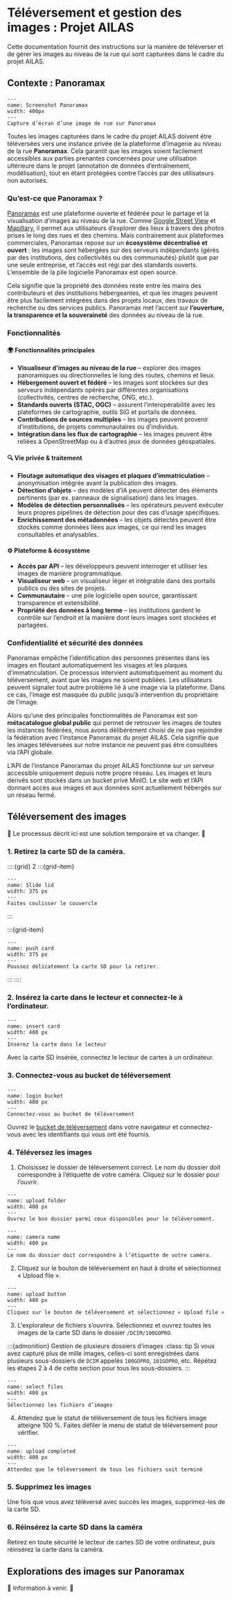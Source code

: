 # Téléversement et gestion des images : Projet AILAS

Cette documentation fournit des instructions sur la manière de téléverser et de gérer les images au niveau de la rue qui sont capturées dans le cadre du projet AILAS.

## Contexte : Panoramax

<!-- Screenshot Panoramax -->

```{figure} /fig/AILAS_screenshot_panoramax.png
---
name: Screenshot Panoramax
width: 400px
---
Capture d’écran d’une image de rue sur Panoramax
```

Toutes les images capturées dans le cadre du projet AILAS doivent être téléversées vers une instance privée de la plateforme d’imagerie au niveau de la rue **Panoramax**. Cela garantit que les images soient facilement accessibles aux parties prenantes concernées pour une utilisation ultérieure dans le projet (annotation de données d’entraînement, modélisation), tout en étant protégées contre l’accès par des utilisateurs non autorisés.

### Qu’est-ce que Panoramax ?

[Panoramax](https://panoramax.fr) est une plateforme ouverte et fédérée pour le partage et la visualisation d’images au niveau de la rue. Comme [Google Street View](https://www.google.com/streetview/) et [Mapillary](https://www.mapillary.com), il permet aux utilisateurs d’explorer des lieux à travers des photos prises le long des rues et des chemins. Mais contrairement aux plateformes commerciales, Panoramax repose sur un **écosystème décentralisé et ouvert** : les images sont hébergées sur des serveurs indépendants (gérés par des institutions, des collectivités ou des communautés) plutôt que par une seule entreprise, et l’accès est régi par des standards ouverts. L’ensemble de la pile logicielle Panoramax est open source.

Cela signifie que la propriété des données reste entre les mains des contributeurs et des institutions hébergeantes, et que les images peuvent être plus facilement intégrées dans des projets locaux, des travaux de recherche ou des services publics. Panoramax met l’accent sur **l’ouverture, la transparence et la souveraineté** des données au niveau de la rue.

### Fonctionnalités

#### 🌍 Fonctionnalités principales

* **Visualiseur d’images au niveau de la rue** – explorer des images panoramiques ou directionnelles le long des routes, chemins et lieux.
* **Hébergement ouvert et fédéré** – les images sont stockées sur des serveurs indépendants opérés par différentes organisations (collectivités, centres de recherche, ONG, etc.).
* **Standards ouverts (STAC, OGC)** – assurent l’interopérabilité avec les plateformes de cartographie, outils SIG et portails de données.
* **Contributions de sources multiples** – les images peuvent provenir d’institutions, de projets communautaires ou d’individus.
* **Intégration dans les flux de cartographie** – les images peuvent être reliées à OpenStreetMap ou à d’autres jeux de données géospatiales.

#### 🔍 Vie privée & traitement

* **Floutage automatique des visages et plaques d’immatriculation** – anonymisation intégrée avant la publication des images.
* **Détection d’objets** – des modèles d’IA peuvent détecter des éléments pertinents (par ex. panneaux de signalisation) dans les images.
* **Modèles de détection personnalisés** – les opérateurs peuvent exécuter leurs propres pipelines de détection pour des cas d’usage spécifiques.
* **Enrichissement des métadonnées** – les objets détectés peuvent être stockés comme données liées aux images, ce qui rend les images consultables et analysables.

#### ⚙️ Plateforme & écosystème

* **Accès par API** – les développeurs peuvent interroger et utiliser les images de manière programmatique.
* **Visualiseur web** – un visualiseur léger et intégrable dans des portails publics ou des sites de projets.
* **Communautaire** – une pile logicielle open source, garantissant transparence et extensibilité.
* **Propriété des données à long terme** – les institutions gardent le contrôle sur l’endroit et la manière dont leurs images sont stockées et partagées.

### Confidentialité et sécurité des données

Panoramax empêche l’identification des personnes présentes dans les images en floutant automatiquement les visages et les plaques d’immatriculation. Ce processus intervient automatiquement au moment du téléversement, avant que les images ne soient publiées. Les utilisateurs peuvent signaler tout autre problème lié à une image via la plateforme. Dans ce cas, l’image est masquée du public jusqu’à intervention du propriétaire de l’image.

Alors qu’une des principales fonctionnalités de Panoramax est son **métacatalogue global public** qui permet de retrouver les images de toutes les instances fédérées, nous avons délibérément choisi de ne pas rejoindre la fédération avec l’instance Panoramax du projet AILAS. Cela signifie que les images téléversées sur notre instance ne peuvent pas être consultées via l’API globale.

L’API de l’instance Panoramax du projet AILAS fonctionne sur un serveur accessible uniquement depuis notre propre réseau. Les images et leurs dérivés sont stockés dans un bucket privé MinIO. Le site web et l’API donnant accès aux images et aux données sont actuellement hébergés sur un réseau fermé.

## Téléversement des images
🚧 Le processus décrit ici est une solution temporaire et va changer. 🚧

### 1. Retirez la carte SD de la caméra.

::::{grid} 2
:::{grid-item}

```{figure} /fig/AILAS_slide_lid.jpg
---
name: Slide lid
width: 375 px
---
Faites coulisser le couvercle
```

:::

:::{grid-item}

```{figure} /fig/AILAS_push_card.jpg
---
name: push card
width: 375 px
---
Poussez délicatement la carte SD pour la retirer.
```

:::
::::

### 2. Insérez la carte dans le lecteur et connectez-le à l’ordinateur.

```{figure} /fig/AILAS_insert_card.jpg
---
name: insert card
width: 400 px
---
Insérez la carte dans le lecteur 
```

Avec la carte SD insérée, connectez le lecteur de cartes à un ordinateur.

### 3. Connectez-vous au bucket de téléversement

```{figure} /fig/AILAS_bucket_login.png
---
name: login bucket
width: 400 px
---
Connectez-vous au bucket de téléversement
```

Ouvrez le  [bucket de téléversement](https://warm.storage.heigit.org/ui/browser/heigit-hum-panoramax-temp) dans votre navigateur et connectez-vous avec les identifiants qui vous ont été fournis.

### 4. Téléversez les images

1. Choisissez le dossier de téléversement correct. Le nom du dossier doit correspondre à l’étiquette de votre caméra. Cliquez sur le dossier pour l’ouvrir.

```{figure} /fig/AILAS_choose_upload_folder.png
---
name: upload folder
width: 400 px
---
Ouvrez le bon dossier parmi ceux disponibles pour le téléversement.
```

```{figure} /fig/AILAS_camera_label.jpg
---
name: camera name
width: 400 px
---
Le nom du dossier doit correspondre à l’étiquette de votre caméra.
```
2. Cliquez sur le bouton de téléversement en haut à droite et sélectionnez « Upload file ».

```{figure} /fig/AILAS_upload_button.png
---
name: upload button
width: 400 px
---
Cliquez sur le bouton de téléversement et sélectionnez « Upload file »
```

3. L'explorateur de fichiers s’ouvrira. Sélectionnez et ouvrez toutes les images de la carte SD dans le dossier `/DCIM/100GOPRO`.

:::{admonition} Gestion de plusieurs dossiers d’images
:class: tip
Si vous avez capturé plus de mille images, celles-ci sont enregistrées dans plusieurs sous-dossiers de `DCIM` appelés `100GOPRO`, `101GOPRO`, etc. Répétez les étapes 2 à 4 de cette section pour tous les sous-dossiers.
:::


```{figure} /fig/AILAS_select_files.png
---
name: select files
width: 400 px
---
Sélectionnez les fichiers d’images
```

4. Attendez que le statut de téléversement de tous les fichiers image atteigne 100 %. Faites défiler le menu de statut de téléversement pour vérifier.


```{figure} /fig/AILAS_upload_completed.png
---
name: upload completed
width: 400 px
---
Attendez que le téléversement de tous les fichiers soit terminé
```

### 5. Supprimez les images

Une fois que vous avez téléversé avec succès les images, supprimez-les de la carte SD.

### 6. Réinsérez la carte SD dans la caméra

Retirez en toute sécurité le lecteur de cartes SD de votre ordinateur, puis réinsérez la carte dans la caméra.

## Explorations des images sur Panoramax
🚧 Information à venir. 🚧

